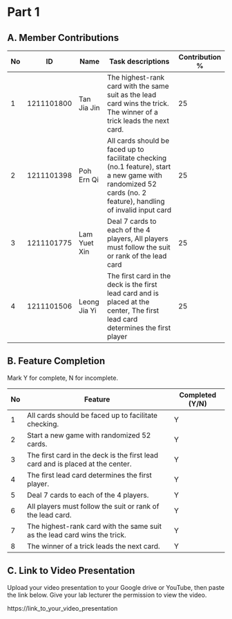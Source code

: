 # Part 1

## A. Member Contributions

No | ID         | Name | Task descriptions | Contribution %
-- | ---------- | ---- | ----------------- | --------------
1  | 1211101800 |Tan Jia Jin   | The highest-rank card with the same suit as the lead card wins the trick. The winner of a trick leads the next card.     | 25
2  | 1211101398 |Poh Ern Qi      |All cards should be faced up to facilitate checking (no.1 feature), start a new game with randomized 52 cards (no. 2 feature), handling of invalid input card                         | 25
3  | 1211101775 |Lam Yuet Xin      |Deal 7 cards to each of the 4 players, All players must follow the suit or rank of the lead card                   |25
4  | 1211101506 |Leong Jia Yi      |The first card in the deck is the first lead card and is placed at the center, The first lead card determines the first player                   |25


## B. Feature Completion

Mark Y for complete, N for incomplete.

No | Feature                                                                         | Completed (Y/N)
-- | ------------------------------------------------------------------------------- | ---------------
1  | All cards should be faced up to facilitate checking.                            |    Y
2  | Start a new game with randomized 52 cards.                                      |    Y
3  | The first card in the deck is the first lead card and is placed at the center.  |    Y
4  | The first lead card determines the first player.                                |    Y
5  | Deal 7 cards to each of the 4 players.                                          |    Y
6  | All players must follow the suit or rank of the lead card.                      |    Y
7  | The highest-rank card with the same suit as the lead card wins the trick.       |    Y
8  | The winner of a trick leads the next card.                                      |    Y


## C. Link to Video Presentation

Upload your video presentation to your Google drive or YouTube, then paste the link below. Give your lab lecturer the permission to view the video.

https://link_to_your_video_presentation

